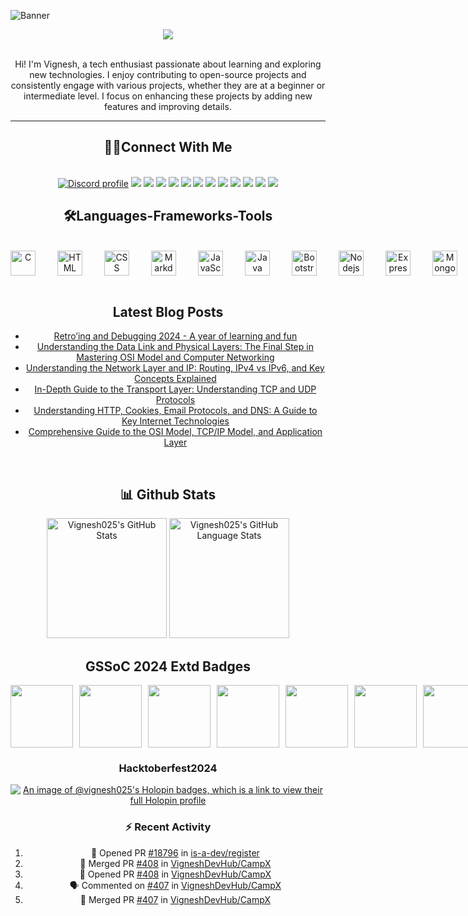 ![Banner](https://github.com/user-attachments/assets/06673fcb-50fa-4833-930e-4343f4a29319)
<div align="center">
  <img src="https://api.visitorbadge.io/api/visitors?path=https%3A%2F%2Fgithub.com%2FVignesh025%2FVignesh025&label=VISITORS&labelColor=%23000&countColor=%230A0209" />
  <br><br>

Hi! I'm Vignesh, a tech enthusiast passionate about learning and exploring new technologies. I enjoy contributing to open-source projects and consistently engage with various projects, whether they are at a beginner or intermediate level. I focus on enhancing these projects by adding new features and improving details.

---

<!--
<p align="center"><img align="center" src="https://github-readme-streak-stats.herokuapp.com/?user=Vignesh025&theme=react" alt="Vignesh025" /></p>
-->

<h2 align="center"> 🙋‍♂️Connect With Me </h2>
<br/>
<div align="center">
<a href="https://discordapp.com/users/Neymarjr#7680"><img src="https://img.shields.io/badge/Discord-5865F2?style=for-the-badge&logo=discord&logoColor=white" alt="Discord profile"/></a>
<a href="https://www.linkedin.com/in/vignesh-j-85a1b121a/"><img src="https://img.shields.io/badge/LinkedIn-0077B5?style=for-the-badge&logo=linkedin&logoColor=white"/></a>
<a href="https://app.daily.dev/vignesh_j"><img src="https://img.shields.io/badge/daily.dev-CE3DF3?style=for-the-badge&logo=dailydotdev&logoColor=white"/></a>
<a href="mailto:vigneshjayakumar9221@gmail.com"><img src="https://img.shields.io/badge/Gmail-D14836?style=for-the-badge&logo=gmail&logoColor=white"/></a>
<a href="https://www.duolingo.com/profile/VigneshJ25"><img src="https://img.shields.io/badge/Duolingo-58CC02?style=for-the-badge&logo=Duolingo&logoColor=white"/></a>
<a href="https://leetcode.com/u/Vignesh025/"><img src="https://img.shields.io/badge/-LeetCode-FFA116?style=for-the-badge&logo=LeetCode&logoColor=black"/></a>
<a href="https://dev.to/vignesh_j"><img src="https://img.shields.io/badge/dev.to-0A0A0A?style=for-the-badge&logo=devdotto&logoColor=white"/></a>
<a href="https://x.com/vigneshtwt_"><img src="https://img.shields.io/badge/X-%23000000.svg?style=for-the-badge&logo=X&logoColor=white"/></a>
<a href="https://hashnode.com/@Vignesh025"><img src="https://img.shields.io/badge/Hashnode-2962FF?style=for-the-badge&logo=hashnode&logoColor=white"/></a>
<a href="https://vigneshj1.substack.com/"><img src="https://img.shields.io/badge/Substack-%23006f5c.svg?style=for-the-badge&logo=substack&logoColor=FF6719"/></a>
<a href="https://medium.com/@vigneshj1"><img src="https://img.shields.io/badge/Medium-12100E?style=for-the-badge&logo=medium&logoColor=white"/></a>
<a href="https://oss.fyi/Vignesh025"><img src="https://img.shields.io/badge/OpenSauced-F06837?style=for-the-badge&logo=open-sauced&logoColor=white" /></a>
<a href="https://peerlist.io/vignesh_j"><img src="https://img.shields.io/badge/Peerlist-0A0209?style=for-the-badge&logo=peerlist&logoColor=white" /></a>
</div>



<h2 align="center">🛠️Languages-Frameworks-Tools</h2>
<br/>
<div style='display:flex; align-items:center; gap: 10px;' align='center'>
<img  alt="C" width="40px" style="padding-right:25px;" src="https://cdn.jsdelivr.net/gh/devicons/devicon@latest/icons/c/c-original.svg" />
<img  alt="HTML" width="40px" style="padding-right:25px;" src="https://cdn.jsdelivr.net/gh/devicons/devicon@latest/icons/html5/html5-original.svg" />
<img  alt="CSS" width="40px" style="padding-right:25px;" src="https://cdn.jsdelivr.net/gh/devicons/devicon@latest/icons/css3/css3-original.svg" />
<img  alt="Markdown" width="40px" style="padding-right:25px;" src="https://cdn.jsdelivr.net/gh/devicons/devicon@latest/icons/markdown/markdown-original.svg" />
<img  alt="JavaScript" width="40px" style="padding-right:25px;" src="https://cdn.jsdelivr.net/gh/devicons/devicon@latest/icons/javascript/javascript-plain.svg" />
<img  alt="Java" width="40px" style="padding-right:25px;" src="https://cdn.jsdelivr.net/gh/devicons/devicon@latest/icons/java/java-original.svg" />
<img  alt="Bootstrap" width="40px" style="padding-right:25px;" src="https://cdn.jsdelivr.net/gh/devicons/devicon@latest/icons/bootstrap/bootstrap-original.svg" />
<img  alt="Nodejs" width="40px" style="padding-right:25px;" src="https://cdn.jsdelivr.net/gh/devicons/devicon@latest/icons/nodejs/nodejs-original.svg" />
<img  alt="Expressjs" width="40px" style="padding-right:25px;" src="https://cdn.jsdelivr.net/gh/devicons/devicon@latest/icons/express/express-original.svg" />
<img  alt="MongoDB" width="40px" style="padding-right:25px;" src="https://cdn.jsdelivr.net/gh/devicons/devicon@latest/icons/mongodb/mongodb-original.svg" />
<img  alt="Spring" width="40px" style="padding-right:25px;" src="https://cdn.jsdelivr.net/gh/devicons/devicon@latest/icons/spring/spring-original.svg" />
<img  alt="React" width="40px" style="padding-right:25px;" src="https://cdn.jsdelivr.net/gh/devicons/devicon@latest/icons/react/react-original.svg" />
<img  alt="MaterialUI" width="40px" style="padding-right:25px;" src="https://cdn.jsdelivr.net/gh/devicons/devicon@latest/icons/materialui/materialui-original.svg" />
<img  alt="VScode" width="40px" style="padding-right:25px;" src="https://cdn.jsdelivr.net/gh/devicons/devicon@latest/icons/vscode/vscode-original.svg" />
<img  alt="Git" width="40px" style="padding-right:25px;" src="https://cdn.jsdelivr.net/gh/devicons/devicon@latest/icons/git/git-plain.svg" />
<img  alt="Github" width="40px" style="padding-right:25px;" src="https://cdn.jsdelivr.net/gh/devicons/devicon@latest/icons/github/github-original.svg" />
<img  alt="Linux" width="40px" style="padding-right:25px;" src="https://cdn.jsdelivr.net/gh/devicons/devicon@latest/icons/linux/linux-original.svg" />
</div>
<br/>

## Latest Blog Posts

<!-- BLOG-POST-LIST:START -->
- [Retro’ing and Debugging 2024 - A year of learning and fun](https://dev.to/vignesh_j/retroing-and-debugging-2024-a-year-of-learning-and-fun-4nlg)
- [Understanding the Data Link and Physical Layers: The Final Step in Mastering OSI Model and Computer Networking](https://dev.to/vignesh_j/understanding-the-data-link-and-physical-layers-the-final-step-in-mastering-osi-model-and-computer-6g)
- [Understanding the Network Layer and IP: Routing, IPv4 vs IPv6, and Key Concepts Explained](https://dev.to/vignesh_j/understanding-the-network-layer-and-ip-routing-ipv4-vs-ipv6-and-key-concepts-explained-4ip0)
- [In-Depth Guide to the Transport Layer: Understanding TCP and UDP Protocols](https://dev.to/vignesh_j/understanding-the-transport-layer-and-its-protocols-5g90)
- [Understanding HTTP, Cookies, Email Protocols, and DNS: A Guide to Key Internet Technologies](https://dev.to/vignesh_j/understanding-http-cookies-email-protocols-and-dns-a-guide-to-key-internet-technologies-45a)
- [Comprehensive Guide to the OSI Model, TCP/IP Model, and Application Layer](https://dev.to/vignesh_j/overview-of-osi-model-tcpip-model-and-application-layer-2mcc)
<!-- BLOG-POST-LIST:END -->

<br/>

<h2 align="center">📊 Github Stats</h2> 
    <div align="center">
    <img src="https://github-readme-stats-vignesh025.vercel.app/api?username=Vignesh025&show_icons=true&rank_icon=github&theme=react" alt="Vignesh025's GitHub Stats" height="192px"/></a>
    <img src="https://github-readme-stats-vignesh025.vercel.app/api/top-langs/?username=Vignesh025&layout=compact&theme=react" alt="Vignesh025's GitHub Language Stats" height="192px"/>
    </div>
<!--
<details>
  <summary><b>⚡ Recent GitHub Activity</b></summary>
  <br/>
	<img alt="Vignesh's Activity Graph" src="https://github-readme-activity-graph.vercel.app/graph?username=Vignesh025&custom_title=Vignesh%20%27s%20Contribution%20Graph&theme=react" /></a>
  <br/>

</details>
-->

## GSSoC 2024 Extd Badges
<div style='display:flex; align-items:center; gap: 10px;' align='center'>
  <img src="https://raw.githubusercontent.com/GSSoC24/Postman-Challenge/main/docs/assets/Postman%20White.png" width="100px" height="100px" />
  <img src="https://raw.githubusercontent.com/GSSoC24/Hack-Web3Conf/refs/heads/main/assets/Hack-Web3Conf%202024%20Badge%20(2).png" width="100px" height="100px" />
  <img src="https://raw.githubusercontent.com/GSSoC24/Postman-Challenge/main/docs/assets/1.png" width="100px" height="100px" />
  <img src="https://raw.githubusercontent.com/GSSoC24/Postman-Challenge/main/docs/assets/2.png" width="100px" height="100px" />
  <img src="https://raw.githubusercontent.com/GSSoC24/Postman-Challenge/main/docs/assets/3.png" width="100px" height="100px" />
  <img src="https://raw.githubusercontent.com/GSSoC24/Postman-Challenge/main/docs/assets/4.png" width="100px" height="100px" />
  <img src="https://raw.githubusercontent.com/GSSoC24/Postman-Challenge/main/docs/assets/5.png" width="100px" height="100px" />
</div>


### Hacktoberfest2024
[![An image of @vignesh025's Holopin badges, which is a link to view their full Holopin profile](https://holopin.me/vignesh025)](https://holopin.io/@vignesh025)


### :zap: Recent Activity

<!--START_SECTION:activity-->
1. 💪 Opened PR [#18796](https://github.com/is-a-dev/register/pull/18796) in [is-a-dev/register](https://github.com/is-a-dev/register)
2. 🎉 Merged PR [#408](https://github.com/VigneshDevHub/CampX/pull/408) in [VigneshDevHub/CampX](https://github.com/VigneshDevHub/CampX)
3. 💪 Opened PR [#408](https://github.com/VigneshDevHub/CampX/pull/408) in [VigneshDevHub/CampX](https://github.com/VigneshDevHub/CampX)
4. 🗣 Commented on [#407](https://github.com/VigneshDevHub/CampX/pull/407#issuecomment-2477923409) in [VigneshDevHub/CampX](https://github.com/VigneshDevHub/CampX)
5. 🎉 Merged PR [#407](https://github.com/VigneshDevHub/CampX/pull/407) in [VigneshDevHub/CampX](https://github.com/VigneshDevHub/CampX)
<!--END_SECTION:activity-->
